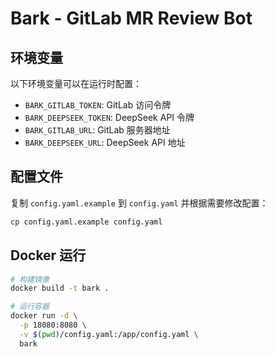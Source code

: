 # Bark - GitLab MR Review Bot

## 环境变量

以下环境变量可以在运行时配置：

- `BARK_GITLAB_TOKEN`: GitLab 访问令牌
- `BARK_DEEPSEEK_TOKEN`: DeepSeek API 令牌
- `BARK_GITLAB_URL`: GitLab 服务器地址
- `BARK_DEEPSEEK_URL`: DeepSeek API 地址

## 配置文件

复制 `config.yaml.example` 到 `config.yaml` 并根据需要修改配置：

```bash
cp config.yaml.example config.yaml
```

## Docker 运行

```bash
# 构建镜像
docker build -t bark .

# 运行容器
docker run -d \
  -p 18080:8080 \
  -v $(pwd)/config.yaml:/app/config.yaml \
  bark
```